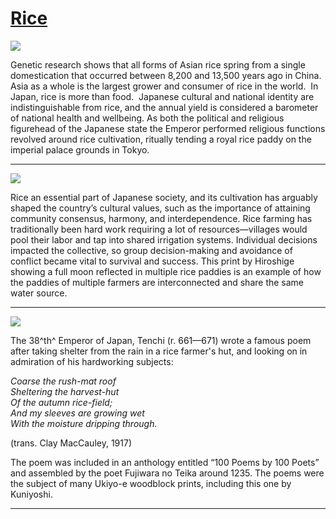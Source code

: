 # [Rice ](http://artsmia.github.io/griot/#/stories/594)

![](http://cdn.dx.artsmia.org/thumbs/tn_2014_TDX_MIAArtStories_163.jpg)

Genetic research shows that all forms of Asian rice spring from a single domestication that occurred between 8,200 and 13,500 years ago in China. Asia as a whole is the largest grower and consumer of rice in the world.  In Japan, rice is more than food.  Japanese cultural and national identity are indistinguishable from rice, and the annual yield is considered a barometer of national health and wellbeing. As both the political and religious figurehead of the Japanese state the Emperor performed religious functions revolved around rice cultivation, ritually tending a royal rice paddy on the imperial palace grounds in Tokyo.

---

![](http://cdn.dx.artsmia.org/thumbs/tn_mia_34020a.jpg)

Rice an essential part of Japanese society, and its cultivation has arguably shaped the country’s cultural values, such as the importance of attaining community consensus, harmony, and interdependence. Rice farming has traditionally been hard work requiring a lot of resources—villages would pool their labor and tap into shared irrigation systems. Individual decisions impacted the collective, so group decision-making and avoidance of conflict became vital to survival and success. This print by Hiroshige showing a full moon reflected in multiple rice paddies is an example of how the paddies of multiple farmers are interconnected and share the same water source.

---

![](http://cdn.dx.artsmia.org/thumbs/tn_mia_37568a.jpg)

The 38^th^ Emperor of Japan, Tenchi (r. 661—671) wrote a famous poem after taking shelter from the rain in a rice farmer's hut, and looking on in admiration of his hardworking subjects:

*Coarse the rush-mat roof\
Sheltering the harvest-hut\
Of the autumn rice-field;\
And my sleeves are growing wet\
With the moisture dripping through.*

(trans. Clay MacCauley, 1917)

The poem was included in an anthology entitled “100 Poems by 100 Poets” and assembled by the poet Fujiwara no Teika around 1235. The poems were the subject of many Ukiyo-e woodblock prints, including this one by Kuniyoshi.

---
